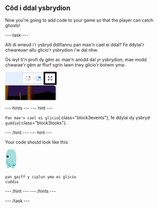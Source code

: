 ## Côd i ddal ysbrydion

Now you're going to add code to your game so that the player can catch ghosts!

\--- task \---

Alli di wneud i'r ysbryd ddiflannu pan mae'n cael ei ddal? Fe ddylai'r chwareuwr allu glicio'r ysbrydion i'w dal nhw.

Os wyt ti'n profi dy gêm ac mae'n anodd dal yr ysbrydion, mae modd chwarae'r gêm ar ffurf sgrin lawn trwy glicio'r botwm yma:

![sgrinlun](images/ghost-fullscreen-annotated.png)

\--- hints \--- \--- hint \---

`Pan mae'n cael ei glicio`{:class="block3events"}, fe ddylai dy ysbryd `guddio`{:class="block3looks"}.

\--- /hint \--- \--- hint \---

Your code should look like this:

![corlun-ysbryd](images/ghost-sprite.png)

```blocks3
pan gaiff y ciplun yma ei glicio
cuddio
```

\--- /hint \--- \--- /hints \---

\--- /task \---